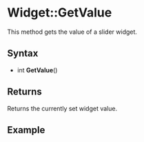 # Widget::GetValue

This method gets the value of a slider widget.

## Syntax

- int **GetValue**()

## Returns

Returns the currently set widget value.

## Example

```c++
```
